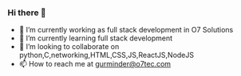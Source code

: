 ### Hi there 👋

- 🔭 I’m currently working as  full stack development in O7 Solutions
- 🌱 I’m currently learning full stack development
- 👯 I’m looking to collaborate on python,C,networking,HTML,CSS,JS,ReactJS,NodeJS
- 📫 How to reach me at gurminder@o7tec.com

